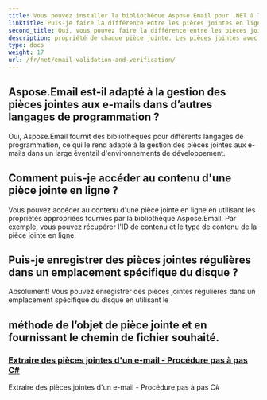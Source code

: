 ```yaml
---
title: Vous pouvez installer la bibliothèque Aspose.Email pour .NET à l'aide de NuGet Package Manager. Exécutez simplement la commande suivante dans la console du gestionnaire de packages :
linktitle: Puis-je faire la différence entre les pièces jointes en ligne et les pièces jointes régulières par programmation ?
second_title: Oui, vous pouvez faire la différence entre les pièces jointes en ligne et les pièces jointes régulières en inspectant le
description: propriété de chaque pièce jointe. Les pièces jointes avec un type de disposition « en ligne » sont des pièces jointes en ligne.
type: docs
weight: 17
url: /fr/net/email-validation-and-verification/
---
```


## Aspose.Email est-il adapté à la gestion des pièces jointes aux e-mails dans d’autres langages de programmation ?

Oui, Aspose.Email fournit des bibliothèques pour différents langages de programmation, ce qui le rend adapté à la gestion des pièces jointes aux e-mails dans un large éventail d'environnements de développement.

## Comment puis-je accéder au contenu d'une pièce jointe en ligne ?

Vous pouvez accéder au contenu d'une pièce jointe en ligne en utilisant les propriétés appropriées fournies par la bibliothèque Aspose.Email. Par exemple, vous pouvez récupérer l'ID de contenu et le type de contenu de la pièce jointe en ligne.

## Puis-je enregistrer des pièces jointes régulières dans un emplacement spécifique du disque ?

 Absolument! Vous pouvez enregistrer des pièces jointes régulières dans un emplacement spécifique du disque en utilisant le

##  méthode de l’objet de pièce jointe et en fournissant le chemin de fichier souhaité.
### [ Extraire des pièces jointes d'un e-mail - Procédure pas à pas C#](./email-validation-techniques-in-csharp-code/)
 Extraire des pièces jointes d'un e-mail - Procédure pas à pas C#